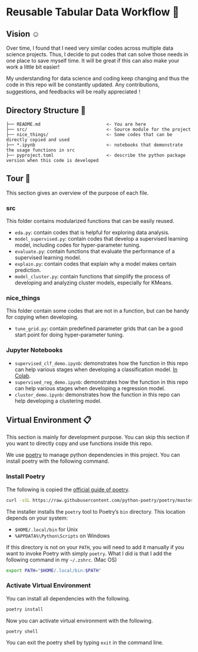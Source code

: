 # Reusable Tabular Data Workflow :ocean:

## Vision :relaxed: 

Over time, I found that I need very similar codes across multiple data science projects. Thus, I decide to put codes that can solve those needs in one place to save myself time. It will be great if this can also make your work a little bit easier! 

My understanding for data science and coding keep changing and thus the code in this repo will be constantly updated. Any contributions, suggestions, and feedbacks will be really appreciated！

## Directory Structure :scroll:

```
├── README.md                         <- You are here
├── src/                              <- Source module for the project 
├── nice_things/                      <- Some codes that can be directly copied and used
├── *.ipynb                           <- notebooks that demonstrate the usage functions in src
├── pyproject.toml                    <- describe the python package version when this code is developed
```

## Tour :steam_locomotive:

This section gives an overview of the purpose of each file.

### src

This folder contains modularized functions that can be easily reused. 

+ `eda.py`: contain codes that is helpful for exploring data analysis.
+ `model_supervised.py`: contain codes that develop a supervised learning model, including codes for hyper-parameter tuning.
+ `evaluate.py`: contain functions that evaluate the performance of a supervised learning model.
+ `explain.py`: contain codes that explain why a model makes certain prediction.
+ `model_cluster.py`: contain functions that simplify the process of developing and analyzing cluster models, especially for KMeans. 

### nice_things

This folder contain some codes that are not in a function, but can be handy for copying when developing. 

+ `tune_grid.py`: contain predefined parameter grids that can be a good start point for doing hyper-parameter tuning.

### Jupyter Notebooks

+ `supervised_clf_demo.ipynb`: demonstrates how the function in this repo can help various stages when developing a classification model. [In Colab](https://colab.research.google.com/github/wpan03/quick_ds_python/blob/master/supervised_clf_demo.ipynb). 
+ `supervised_reg_demo.ipynb`: demonstrates how the function in this repo can help various stages when developing a regression model. 
+ `cluster_demo.ipynb`: demonstrates how the function in this repo can help developing a clustering model. 



## Virtual Environment :clipboard:

This section is mainly for development purpose. You can skip this section if you want to directly copy and use functions inside this repo. 

We use [poetry](https://python-poetry.org/) to manage python dependencies in this project. You can install poetry with the following command. 

### Install Poetry

The following is copied the [official guide of poetry](https://python-poetry.org/docs/master/). 

```zsh
curl -sSL https://raw.githubusercontent.com/python-poetry/poetry/master/install-poetry.py | python -
```

 The installer installs the `poetry` tool to Poetry’s `bin` directory. This location depends on your system:

- `$HOME/.local/bin` for Unix
- `%APPDATA%\Python\Scripts` on Windows

If this directory is not on your `PATH`, you will need to add it manually if you want to invoke Poetry with simply `poetry`. What I did is that I add the following command in my `~/.zshrc`. (Mac OS)

```zsh
export PATH="$HOME/.local/bin:$PATH"
```

### Activate Virtual Environment

You can install all dependencies with the following.

```zsh
poetry install 
```

Now you can activate virtual environment with the following.

```zsh
poetry shell
```

You can exit the poetry shell by typing `exit` in the command line.